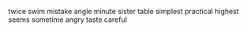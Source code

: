 twice swim mistake angle minute sister table simplest practical highest seems sometime angry taste careful